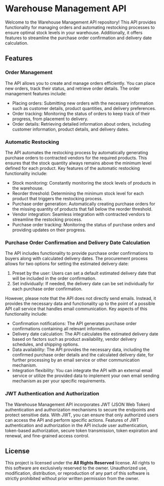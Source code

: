 # Warehouse Management API

Welcome to the Warehouse Management API repository! This API provides functionality for managing orders and automating restocking processes to ensure optimal stock levels in your warehouse. Additionally, it offers features to streamline the purchase order confirmation and delivery date calculation.

## Features

### Order Management

The API allows you to create and manage orders efficiently. You can place new orders, track their status, and retrieve order details. The order management features include:

- Placing orders: Submitting new orders with the necessary information such as customer details, product quantities, and delivery preferences.
- Order tracking: Monitoring the status of orders to keep track of their progress, from placement to delivery.
- Order details: Retrieving detailed information about orders, including customer information, product details, and delivery dates.

### Automatic Restocking

The API automates the restocking process by automatically generating purchase orders to contracted vendors for the required products. This ensures that the stock quantity always remains above the minimum level defined for each product. Key features of the automatic restocking functionality include:

- Stock monitoring: Constantly monitoring the stock levels of products in the warehouse.
- Reorder threshold: Determining the minimum stock level for each product that triggers the restocking process.
- Purchase order generation: Automatically creating purchase orders for the missing quantity of products that fall below the reorder threshold.
- Vendor integration: Seamless integration with contracted vendors to streamline the restocking process.
- Purchase order tracking: Monitoring the status of purchase orders and providing updates on their progress.

### Purchase Order Confirmation and Delivery Date Calculation

The API includes functionality to provide purchase order confirmations to buyers along with calculated delivery dates. The procurement process allows for two options for setting the estimated delivery date:

1. Preset by the user: Users can set a default estimated delivery date that will be included in the order confirmation.
2. Set individually: If needed, the delivery date can be set individually for each purchase order confirmation.

However, please note that the API does not directly send emails. Instead, it provides the necessary data and functionality up to the point of a possible API call service that handles email communication. Key aspects of this functionality include:

- Confirmation notifications: The API generates purchase order confirmations containing all relevant information.
- Delivery date calculation: The API calculates the estimated delivery date based on factors such as product availability, vendor delivery schedules, and shipping options.
- Data availability: The API provides the necessary data, including the confirmed purchase order details and the calculated delivery date, for further processing by an email service or other communication mechanism.
- Integration flexibility: You can integrate the API with an external email service or utilize the provided data to implement your own email sending mechanism as per your specific requirements.

### JWT Authentication and Authorization

The Warehouse Management API incorporates JWT (JSON Web Token) authentication and authorization mechanisms to secure the endpoints and protect sensitive data. With JWT, you can ensure that only authorized users can access the API and perform specific actions. Features of JWT authentication and authorization in the API include user authentication, token-based authorization, secure token transmission, token expiration and renewal, and fine-grained access control.

## License

This project is licensed under the **All Rights Reserved** license. All rights to this software are exclusively reserved to the owner. Unauthorized use, modification, distribution, or reproduction of any part of this software is strictly prohibited without prior written permission from the owner.

